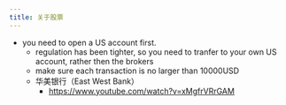 ```yaml
---
title: 关于股票
---
```


- you need to open a US account first.
  - regulation has been tighter, so you need to tranfer to your own US
    account, rather then the brokers
  - make sure each transaction is no larger than 10000USD
  - 华美银行（East West Bank）
    - https://www.youtube.com/watch?v=xMgfrVRrGAM
